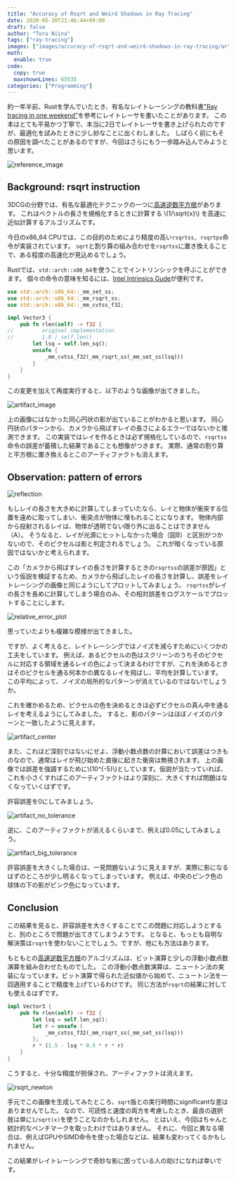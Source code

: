 ```yaml
---
title: "Accuracy of Rsqrt and Weird Shadows in Ray Tracing"
date: 2020-05-30T21:46:44+09:00
draft: false
author: "Toru Niina"
tags: ["ray-tracing"]
images: ["images/accuracy-of-rsqrt-and-weird-shadows-in-ray-tracing/artifact_16x9.png"]
math:
  enable: true
code:
  copy: true
  maxshownLines: 65535
categories: ["Programming"]
---
```


約一年半前、Rustを学んでいたとき、有名なレイトレーシングの教科書["Ray tracing in one weekend"](https://raytracing.github.io/books/RayTracingInOneWeekend.html)を参考にレイトレーサを書いたことがあります。
この本はとても平易かつ丁寧で、本当に2日でレイトレーサを書き上げられたのですが、最適化を試みたときに少し妙なことに出くわしました。
しばらく前にもその原因を調べたことがあるのですが、今回はさらにもう一歩踏み込んでみようと思います。

![reference_image](images/accuracy-of-rsqrt-and-weird-shadows-in-ray-tracing/reference_16x9.png)

## Background: rsqrt instruction

3DCGの分野では、有名な最適化テクニックの一つに[高速逆数平方根](https://en.wikipedia.org/wiki/Fast_inverse_square_root)があります。
これはベクトルの長さを規格化するときに計算する \\(1/\sqrt{x}\\) を高速に近似計算するアルゴリズムです。

今日のx86_64 CPUでは、この目的のためにより精度の高い`rsqrtss, rsqrtps`命令が実装されています。
`sqrt`と割り算の組み合わせを`rsqrtss`に置き換えることで、ある程度の高速化が見込めるでしょう。

Rustでは、`std::arch::x86_64`を使うことでイントリンシックを呼ぶことができます。
個々の命令の意味を知るには、[Intel Intrinsics Gude](https://software.intel.com/sites/landingpage/IntrinsicsGuide/)が便利です。

```rust
use std::arch::x86_64::_mm_set_ss;
use std::arch::x86_64::_mm_rsqrt_ss;
use std::arch::x86_64::_mm_cvtss_f32;

impl Vector3 {
    pub fn rlen(self) -> f32 {
//         original implementation
//         1.0 / self.len()
        let lsq = self.len_sq();
        unsafe {
            _mm_cvtss_f32(_mm_rsqrt_ss(_mm_set_ss(lsq)))
        }
    }
}
```

この変更を加えて再度実行すると、以下のような画像が出てきました。

![artifact_image](images/accuracy-of-rsqrt-and-weird-shadows-in-ray-tracing/artifact_16x9.png)

上の画像にはなかった同心円状の影が出ていることがわかると思います。
同心円状のパターンから、カメラから飛ばすレイの長さによるエラーではないかと推測できます。
この実装ではレイを作るときは必ず規格化しているので、`rsqrtss`命令の誤差が蓄積した結果であることも想像がつきます。
実際、通常の割り算と平方根に置き換えるとこのアーティファクトも消えます。

## Observation: pattern of errors

![reflection](images/accuracy-of-rsqrt-and-weird-shadows-in-ray-tracing/reflection.png)

もしレイの長さを大きめに計算してしまっていたなら、レイと物体が衝突する位置を遠めに取ってしまい、衝突点が物体に埋もれることになります。
物体内部から投射されるレイは、物体が透明でない限り外に出ることはできません（A）。
そうなると、レイが光源にヒットしなかった場合（図B）と区別がつかないので、そのピクセルは影と判定されるでしょう。
これが暗くなっている原因ではないかと考えられます。

この「カメラから飛ばすレイの長さを計算するときの`rsqrtss`の誤差が原因」という仮説を検証するため、カメラから飛ばしたレイの長さを計算し、誤差をレイトレーシングの画像と同じようにしてプロットしてみましょう。
`rsqrtss`がレイの長さを長めに計算してしまう場合のみ、その相対誤差をログスケールでプロットすることにします。

![relative_error_plot](images/accuracy-of-rsqrt-and-weird-shadows-in-ray-tracing/relative_error_plot.svg)

思っていたよりも複雑な模様が出てきました。

ですが、よく考えると、レイトレーシングではノイズを減らすためにいくつかの工夫をしています。
例えば、あるピクセルの色はスクリーンのうちそのピクセルに対応する領域を通るレイの色によって決まるわけですが、これを決めるときはそのピクセルを通る何本かの異なるレイを飛ばし、平均を計算しています。
この平均によって、ノイズの局所的なパターンが消えているのではないでしょうか。

これを確かめるため、ピクセルの色を決めるときは必ずピクセルの真ん中を通るレイを考えるようにしてみました。
すると、影のパターンはほぼノイズのパターンと一致したように見えます。

![artifact_center](images/accuracy-of-rsqrt-and-weird-shadows-in-ray-tracing/artifact_center_16x9.png)

また、これほど深刻ではないにせよ、浮動小数点数の計算において誤差はつきものなので、通常はレイが飛び始めた直後に起きた衝突は無視されます。
上の画像では誤差を強調するために\\(10^{-5}\\)としています。仮説が当たっていれば、これを小さくすればこのアーティファクトはより深刻に、大きくすれば問題はなくなっていくはずです。

許容誤差を0にしてみましょう。

![artifact_no_tolerance](images/accuracy-of-rsqrt-and-weird-shadows-in-ray-tracing/artifact_no_tolerance_16x9.png)

逆に、このアーティファクトが消えるくらいまで、例えば0.05にしてみましょう。

![artifact_big_tolerance](images/accuracy-of-rsqrt-and-weird-shadows-in-ray-tracing/artifact_big_tolerance_16x9.png)

許容誤差を大きくした場合は、一見問題ないように見えますが、実際に影になるはずのところが少し明るくなってしまっています。
例えば、中央のピンク色の球体の下の影がピンク色になっています。

## Conclusion

この結果を見ると、許容誤差を大きくすることでこの問題に対応しようとすると、別のところで問題が出てきてしまうようです。
となると、もっとも自明な解決策は`rsqrt`を使わないことでしょう。ですが、他にも方法はあります。

もともとの[高速逆数平方根](https://en.wikipedia.org/wiki/Fast_inverse_square_root)のアルゴリズムは、ビット演算と少しの浮動小数点数演算を組み合わせたものでした。
この浮動小数点数演算は、ニュートン法の実装になっています。ビット演算で得られた近似値から始めて、ニュートン法を一回適用することで精度を上げているわけです。
同じ方法が`rsqrt`の結果に対しても使えるはずです。

```rust
impl Vector3 {
    pub fn rlen(self) -> f32 {
        let lsq = self.len_sq();
        let r = unsafe {
            _mm_cvtss_f32(_mm_rsqrt_ss(_mm_set_ss(lsq)))
        };
        r * (1.5 - lsq * 0.5 * r * r)
    }
}
```

こうすると、十分な精度が担保され、アーティファクトは消えます。

![rsqrt_newton](images/accuracy-of-rsqrt-and-weird-shadows-in-ray-tracing/example_rsqrt_newton_16x9.png)

手元でこの画像を生成してみたところ、`sqrt`版との実行時間にsignificantな差はありませんでした。
なので、可読性と速度の両方を考慮したとき、最良の選択肢は単に`1/sqrt(x)`を使うことなのかもしれません。
とはいえ、今回はちゃんと統計的なベンチマークを取ったわけではありません。
それに、今回と異なる場合は、例えばGPUやSIMD命令を使った場合などは、結果も変わってくるかもしれません。

この結果がレイトレーシングで奇妙な影に困っている人の助けになれば幸いです。
